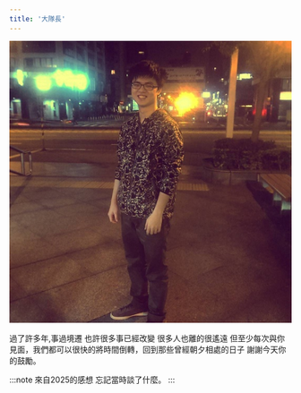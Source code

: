 ```yaml
---
title: '大隊長'
---
```

![img](./img_ig/201604/resized.jpg)

過了許多年,事過境遷 也許很多事已經改變 很多人也離的很遙遠 但至少每次與你見面，我們都可以很快的將時間倒轉，回到那些曾經朝夕相處的日子 謝謝今天你的鼓勵。

:::note 來自2025的感想
忘記當時談了什麼。
:::